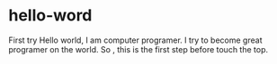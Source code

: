 # hello-word
First try
Hello world, I am computer programer. I try to become great programer on the world. So , this is the first step before touch the top.
